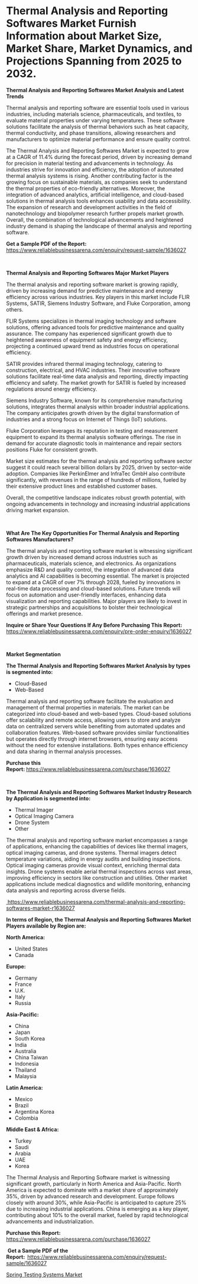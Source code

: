 <p><h1>Thermal Analysis and Reporting Softwares Market Furnish Information about Market Size, Market Share, Market Dynamics, and Projections Spanning from 2025 to 2032.</h1></p><p><strong>Thermal Analysis and Reporting Softwares Market Analysis and Latest Trends</strong></p>
<p><p>Thermal analysis and reporting software are essential tools used in various industries, including materials science, pharmaceuticals, and textiles, to evaluate material properties under varying temperatures. These software solutions facilitate the analysis of thermal behaviors such as heat capacity, thermal conductivity, and phase transitions, allowing researchers and manufacturers to optimize material performance and ensure quality control. </p><p>The Thermal Analysis and Reporting Softwares Market is expected to grow at a CAGR of 11.4% during the forecast period, driven by increasing demand for precision in material testing and advancements in technology. As industries strive for innovation and efficiency, the adoption of automated thermal analysis systems is rising. Another contributing factor is the growing focus on sustainable materials, as companies seek to understand the thermal properties of eco-friendly alternatives. Moreover, the integration of advanced analytics, artificial intelligence, and cloud-based solutions in thermal analysis tools enhances usability and data accessibility. The expansion of research and development activities in the field of nanotechnology and biopolymer research further propels market growth. Overall, the combination of technological advancements and heightened industry demand is shaping the landscape of thermal analysis and reporting software.</p></p>
<p><strong>Get a Sample PDF of the Report:&nbsp;</strong> <a href="https://www.reliablebusinessarena.com/enquiry/request-sample/1636027?utm_campaign=3510&utm_medium=2&utm_source=Github&utm_content=ia&utm_term=23032025&utm_id=thermal-analysis-and-reporting-softwares">https://www.reliablebusinessarena.com/enquiry/request-sample/1636027</a></p>
<p>&nbsp;</p>
<p><strong>Thermal Analysis and Reporting Softwares Major Market Players</strong></p>
<p><p>The thermal analysis and reporting software market is growing rapidly, driven by increasing demand for predictive maintenance and energy efficiency across various industries. Key players in this market include FLIR Systems, SATIR, Siemens Industry Software, and Fluke Corporation, among others.</p><p>FLIR Systems specializes in thermal imaging technology and software solutions, offering advanced tools for predictive maintenance and quality assurance. The company has experienced significant growth due to heightened awareness of equipment safety and energy efficiency, projecting a continued upward trend as industries focus on operational efficiency.</p><p>SATIR provides infrared thermal imaging technology, catering to construction, electrical, and HVAC industries. Their innovative software solutions facilitate real-time data analysis and reporting, directly impacting efficiency and safety. The market growth for SATIR is fueled by increased regulations around energy efficiency.</p><p>Siemens Industry Software, known for its comprehensive manufacturing solutions, integrates thermal analysis within broader industrial applications. The company anticipates growth driven by the digital transformation of industries and a strong focus on Internet of Things (IoT) solutions.</p><p>Fluke Corporation leverages its reputation in testing and measurement equipment to expand its thermal analysis software offerings. The rise in demand for accurate diagnostic tools in maintenance and repair sectors positions Fluke for consistent growth.</p><p>Market size estimates for the thermal analysis and reporting software sector suggest it could reach several billion dollars by 2025, driven by sector-wide adoption. Companies like PerkinElmer and InfraTec GmbH also contribute significantly, with revenues in the range of hundreds of millions, fueled by their extensive product lines and established customer bases.</p><p>Overall, the competitive landscape indicates robust growth potential, with ongoing advancements in technology and increasing industrial applications driving market expansion.</p></p>
<p>&nbsp;</p>
<p><strong>What Are The Key Opportunities For Thermal Analysis and Reporting Softwares Manufacturers?</strong></p>
<p><p>The thermal analysis and reporting software market is witnessing significant growth driven by increased demand across industries such as pharmaceuticals, materials science, and electronics. As organizations emphasize R&D and quality control, the integration of advanced data analytics and AI capabilities is becoming essential. The market is projected to expand at a CAGR of over 7% through 2028, fueled by innovations in real-time data processing and cloud-based solutions. Future trends will focus on automation and user-friendly interfaces, enhancing data visualization and reporting capabilities. Major players are likely to invest in strategic partnerships and acquisitions to bolster their technological offerings and market presence.</p></p>
<p><strong>Inquire or Share Your Questions If Any Before Purchasing This Report:</strong> <a href="https://www.reliablebusinessarena.com/enquiry/pre-order-enquiry/1636027?utm_campaign=3510&utm_medium=2&utm_source=Github&utm_content=ia&utm_term=23032025&utm_id=thermal-analysis-and-reporting-softwares">https://www.reliablebusinessarena.com/enquiry/pre-order-enquiry/1636027</a></p>
<p>&nbsp;</p>
<p><strong>Market Segmentation</strong></p>
<p><strong>The Thermal Analysis and Reporting Softwares Market Analysis by types is segmented into:</strong></p>
<p><ul><li>Cloud-Based</li><li>Web-Based</li></ul></p>
<p><p>Thermal analysis and reporting software facilitate the evaluation and management of thermal properties in materials. The market can be categorized into cloud-based and web-based types. Cloud-based solutions offer scalability and remote access, allowing users to store and analyze data on centralized servers while benefiting from automated updates and collaboration features. Web-based software provides similar functionalities but operates directly through internet browsers, ensuring easy access without the need for extensive installations. Both types enhance efficiency and data sharing in thermal analysis processes.</p></p>
<p><strong>Purchase this Report:&nbsp;</strong><a href="https://www.reliablebusinessarena.com/purchase/1636027?utm_campaign=3510&utm_medium=2&utm_source=Github&utm_content=ia&utm_term=23032025&utm_id=thermal-analysis-and-reporting-softwares">https://www.reliablebusinessarena.com/purchase/1636027</a></p>
<p>&nbsp;</p>
<p><strong>The Thermal Analysis and Reporting Softwares Market Industry Research by Application is segmented into:</strong></p>
<p><ul><li>Thermal Imager</li><li>Optical Imaging Camera</li><li>Drone System</li><li>Other</li></ul></p>
<p><p>The thermal analysis and reporting software market encompasses a range of applications, enhancing the capabilities of devices like thermal imagers, optical imaging cameras, and drone systems. Thermal imagers detect temperature variations, aiding in energy audits and building inspections. Optical imaging cameras provide visual context, enriching thermal data insights. Drone systems enable aerial thermal inspections across vast areas, improving efficiency in sectors like construction and utilities. Other market applications include medical diagnostics and wildlife monitoring, enhancing data analysis and reporting across diverse fields.</p></p>
<p><a href="https://www.reliablebusinessarena.com/thermal-analysis-and-reporting-softwares-market-r1636027?utm_campaign=3510&utm_medium=2&utm_source=Github&utm_content=ia&utm_term=23032025&utm_id=thermal-analysis-and-reporting-softwares">&nbsp;https://www.reliablebusinessarena.com/thermal-analysis-and-reporting-softwares-market-r1636027</a></p>
<p><strong>In terms of Region, the Thermal Analysis and Reporting Softwares Market Players available by Region are:</strong></p>
<p>
    <p> <strong> North America: </strong>
        <ul>
            <li>United States</li>
            <li>Canada</li>
        </ul>
        </p> 
    <p> <strong> Europe: </strong>
        <ul>
            <li>Germany</li>
            <li>France</li>
            <li>U.K.</li>
            <li>Italy</li>
            <li>Russia</li>
        </ul>
        </p> 
    <p> <strong> Asia-Pacific: </strong>
        <ul>
            <li>China</li>
            <li>Japan</li>
            <li>South Korea</li>
            <li>India</li>
            <li>Australia</li>
            <li>China Taiwan</li>
            <li>Indonesia</li>
            <li>Thailand</li>
            <li>Malaysia</li>
        </ul>
        </p> 
    <p> <strong> Latin America: </strong>
        <ul>
            <li>Mexico</li>
            <li>Brazil</li>
            <li>Argentina Korea</li>
            <li>Colombia</li>
        </ul>
        </p> 
    <p> <strong> Middle East & Africa: </strong>
        <ul>
            <li>Turkey</li>
            <li>Saudi</li>
            <li>Arabia</li>
            <li>UAE</li>
            <li>Korea</li>
        </ul>
    </p>
    </p>
<p><p>The Thermal Analysis and Reporting Software market is witnessing significant growth, particularly in North America and Asia-Pacific. North America is expected to dominate with a market share of approximately 35%, driven by advanced research and development. Europe follows closely with around 30%, while Asia-Pacific is anticipated to capture 25% due to increasing industrial applications. China is emerging as a key player, contributing about 10% to the overall market, fueled by rapid technological advancements and industrialization.</p></p>
<p><strong>Purchase this Report: </strong><a href="https://www.reliablebusinessarena.com/purchase/1636027?utm_campaign=3510&utm_medium=2&utm_source=Github&utm_content=ia&utm_term=23032025&utm_id=thermal-analysis-and-reporting-softwares">https://www.reliablebusinessarena.com/purchase/1636027</a></p>
<p>&nbsp;<strong>Get a Sample PDF of the Report:&nbsp;&nbsp;</strong><a href="https://www.reliablebusinessarena.com/enquiry/request-sample/1636027?utm_campaign=3510&utm_medium=2&utm_source=Github&utm_content=ia&utm_term=23032025&utm_id=thermal-analysis-and-reporting-softwares">https://www.reliablebusinessarena.com/enquiry/request-sample/1636027</a></p>
<p><strong></strong></p>
<p><p><a href="https://github.com/kryshaprilbb/Market-Research-Report-List-1/blob/main/spring-testing-systems-market.md?utm_campaign=3510&utm_medium=2&utm_source=Github&utm_content=ia&utm_term=23032025&utm_id=thermal-analysis-and-reporting-softwares">Spring Testing Systems Market</a></p></p>